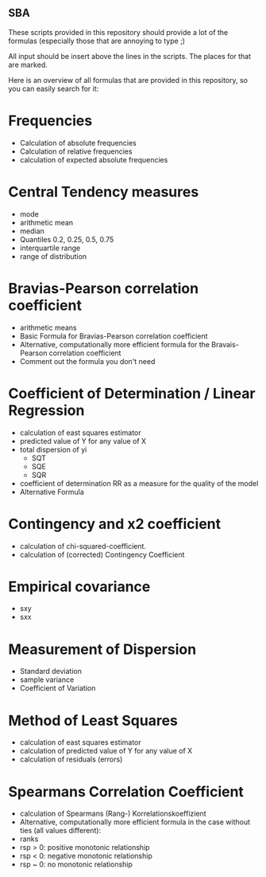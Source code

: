 ## SBA

These scripts provided in this repository should provide a lot of the formulas (especially those that are annoying 
to type ;)

All input should be insert above the lines in the scripts. The places for that are marked.

Here is an overview of all formulas that are provided in this repository, so you can easily search for it:

# Frequencies
- Calculation of absolute frequencies
- Calculation of relative frequencies
- calculation of expected absolute frequencies

# Central Tendency measures
- mode
- arithmetic mean
- median
- Quantiles 0.2, 0.25, 0.5, 0.75
- interquartile range
- range of distribution

# Bravias-Pearson correlation coefficient
- arithmetic means
- Basic Formula for Bravias-Pearson correlation coefficient
- Alternative, computationally more efficient formula for the Bravais-Pearson correlation coefficient
- Comment out the formula you don't need

# Coefficient of Determination / Linear Regression
- calculation of east squares estimator
- predicted value of Y for any value of X
- total dispersion of yi
    - SQT
    - SQE
    - SQR
- coefficient of determination RR as a measure for the quality of the model
- Alternative Formula

# Contingency and x2 coefficient
- calculation of chi-squared-coefficient.
- calculation of (corrected) Contingency Coefficient

# Empirical covariance
- sxy 
- sxx

# Measurement of Dispersion
- Standard deviation
- sample variance
- Coefficient of Variation

# Method of Least Squares
- calculation of east squares estimator
- calculation of predicted value of Y for any value of X
- calculation of residuals (errors)

# Spearmans Correlation Coefficient
- calculation of Spearmans (Rang-) Korrelationskoeffizient
- Alternative, computationally more efficient formula in the case without ties (all values different):
- ranks
- rsp > 0: positive monotonic relationship
- rsp < 0: negative monotonic relationship
- rsp ~ 0: no monotonic relationship











